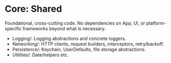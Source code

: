 # Core: Shared

Foundational, cross-cutting code. No dependencies on App, UI, or platform-specific frameworks beyond what is necessary.

- Logging/: Logging abstractions and concrete loggers.
- Networking/: HTTP clients, request builders, interceptors, retry/backoff.
- Persistence/: Keychain, UserDefaults, file storage abstractions.
- Utilities/: Date/helpers etc.
